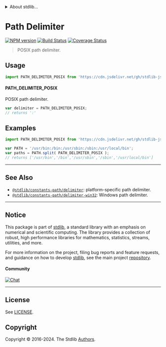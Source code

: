 <!--

@license Apache-2.0

Copyright (c) 2018 The Stdlib Authors.

Licensed under the Apache License, Version 2.0 (the "License");
you may not use this file except in compliance with the License.
You may obtain a copy of the License at

   http://www.apache.org/licenses/LICENSE-2.0

Unless required by applicable law or agreed to in writing, software
distributed under the License is distributed on an "AS IS" BASIS,
WITHOUT WARRANTIES OR CONDITIONS OF ANY KIND, either express or implied.
See the License for the specific language governing permissions and
limitations under the License.

-->


<details>
  <summary>
    About stdlib...
  </summary>
  <p>We believe in a future in which the web is a preferred environment for numerical computation. To help realize this future, we've built stdlib. stdlib is a standard library, with an emphasis on numerical and scientific computation, written in JavaScript (and C) for execution in browsers and in Node.js.</p>
  <p>The library is fully decomposable, being architected in such a way that you can swap out and mix and match APIs and functionality to cater to your exact preferences and use cases.</p>
  <p>When you use stdlib, you can be absolutely certain that you are using the most thorough, rigorous, well-written, studied, documented, tested, measured, and high-quality code out there.</p>
  <p>To join us in bringing numerical computing to the web, get started by checking us out on <a href="https://github.com/stdlib-js/stdlib">GitHub</a>, and please consider <a href="https://opencollective.com/stdlib">financially supporting stdlib</a>. We greatly appreciate your continued support!</p>
</details>

# Path Delimiter

[![NPM version][npm-image]][npm-url] [![Build Status][test-image]][test-url] [![Coverage Status][coverage-image]][coverage-url] <!-- [![dependencies][dependencies-image]][dependencies-url] -->

> POSIX path delimiter.



<section class="usage">

## Usage

```javascript
import PATH_DELIMITER_POSIX from 'https://cdn.jsdelivr.net/gh/stdlib-js/constants-path-delimiter-posix@v0.2.2-deno/mod.js';
```

#### PATH_DELIMITER_POSIX

POSIX path delimiter.

```javascript
var delimiter = PATH_DELIMITER_POSIX;
// returns ':'
```

</section>

<!-- /.usage -->

<section class="examples">

## Examples

<!-- eslint no-undef: "error" -->

```javascript
import PATH_DELIMITER_POSIX from 'https://cdn.jsdelivr.net/gh/stdlib-js/constants-path-delimiter-posix@v0.2.2-deno/mod.js';

var PATH = '/usr/bin:/bin:/usr/sbin:/sbin:/usr/local/bin';
var paths = PATH.split( PATH_DELIMITER_POSIX );
// returns ['/usr/bin','/bin','/usr/sbin','/sbin','/usr/local/bin']
```

</section>

<!-- /.examples -->

<!-- Section for related `stdlib` packages. Do not manually edit this section, as it is automatically populated. -->

<section class="related">

* * *

## See Also

-   <span class="package-name">[`@stdlib/constants-path/delimiter`][@stdlib/constants/path/delimiter]</span><span class="delimiter">: </span><span class="description">platform-specific path delimiter.</span>
-   <span class="package-name">[`@stdlib/constants-path/delimiter-win32`][@stdlib/constants/path/delimiter-win32]</span><span class="delimiter">: </span><span class="description">Windows path delimiter.</span>

</section>

<!-- /.related -->

<!-- Section for all links. Make sure to keep an empty line after the `section` element and another before the `/section` close. -->


<section class="main-repo" >

* * *

## Notice

This package is part of [stdlib][stdlib], a standard library with an emphasis on numerical and scientific computing. The library provides a collection of robust, high performance libraries for mathematics, statistics, streams, utilities, and more.

For more information on the project, filing bug reports and feature requests, and guidance on how to develop [stdlib][stdlib], see the main project [repository][stdlib].

#### Community

[![Chat][chat-image]][chat-url]

---

## License

See [LICENSE][stdlib-license].


## Copyright

Copyright &copy; 2016-2024. The Stdlib [Authors][stdlib-authors].

</section>

<!-- /.stdlib -->

<!-- Section for all links. Make sure to keep an empty line after the `section` element and another before the `/section` close. -->

<section class="links">

[npm-image]: http://img.shields.io/npm/v/@stdlib/constants-path-delimiter-posix.svg
[npm-url]: https://npmjs.org/package/@stdlib/constants-path-delimiter-posix

[test-image]: https://github.com/stdlib-js/constants-path-delimiter-posix/actions/workflows/test.yml/badge.svg?branch=v0.2.2
[test-url]: https://github.com/stdlib-js/constants-path-delimiter-posix/actions/workflows/test.yml?query=branch:v0.2.2

[coverage-image]: https://img.shields.io/codecov/c/github/stdlib-js/constants-path-delimiter-posix/main.svg
[coverage-url]: https://codecov.io/github/stdlib-js/constants-path-delimiter-posix?branch=main

<!--

[dependencies-image]: https://img.shields.io/david/stdlib-js/constants-path-delimiter-posix.svg
[dependencies-url]: https://david-dm.org/stdlib-js/constants-path-delimiter-posix/main

-->

[chat-image]: https://img.shields.io/gitter/room/stdlib-js/stdlib.svg
[chat-url]: https://app.gitter.im/#/room/#stdlib-js_stdlib:gitter.im

[stdlib]: https://github.com/stdlib-js/stdlib

[stdlib-authors]: https://github.com/stdlib-js/stdlib/graphs/contributors

[umd]: https://github.com/umdjs/umd
[es-module]: https://developer.mozilla.org/en-US/docs/Web/JavaScript/Guide/Modules

[deno-url]: https://github.com/stdlib-js/constants-path-delimiter-posix/tree/deno
[deno-readme]: https://github.com/stdlib-js/constants-path-delimiter-posix/blob/deno/README.md
[umd-url]: https://github.com/stdlib-js/constants-path-delimiter-posix/tree/umd
[umd-readme]: https://github.com/stdlib-js/constants-path-delimiter-posix/blob/umd/README.md
[esm-url]: https://github.com/stdlib-js/constants-path-delimiter-posix/tree/esm
[esm-readme]: https://github.com/stdlib-js/constants-path-delimiter-posix/blob/esm/README.md
[branches-url]: https://github.com/stdlib-js/constants-path-delimiter-posix/blob/main/branches.md

[stdlib-license]: https://raw.githubusercontent.com/stdlib-js/constants-path-delimiter-posix/main/LICENSE

<!-- <related-links> -->

[@stdlib/constants/path/delimiter]: https://github.com/stdlib-js/constants-path-delimiter/tree/deno

[@stdlib/constants/path/delimiter-win32]: https://github.com/stdlib-js/constants-path-delimiter-win32/tree/deno

<!-- </related-links> -->

</section>

<!-- /.links -->
